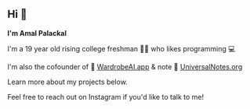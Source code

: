 ## Hi 👋 

**I'm Amal Palackal**

I'm a 19 year old rising college freshman 👨‍🎓  who likes programming 💻

I'm also the cofounder of 👗 [WardrobeAI.app](https://wardrobeai.app) & note 📝 [UniversalNotes.org](https://universalnotes.org)

Learn more about my projects below.

Feel free to reach out on Instagram if you'd like to talk to me!

<!--
**amalsony/amalsony** is a ✨ _special_ ✨ repository because its `README.md` (this file) appears on your GitHub profile.

Here are some ideas to get you started:

- 🔭 I’m currently working on ...
- 🌱 I’m currently learning ...
- 👯 I’m looking to collaborate on ...
- 🤔 I’m looking for help with ...
- 💬 Ask me about ...
- 📫 How to reach me: ...
- 😄 Pronouns: ...
- ⚡ Fun fact: ...
-->
